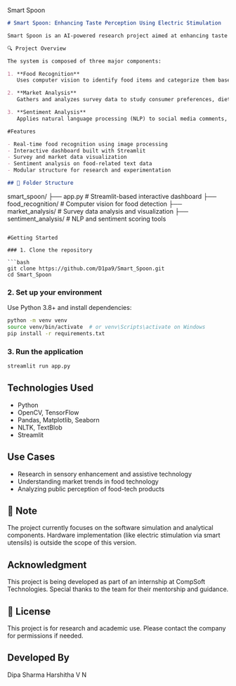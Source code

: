 

Smart Spoon

```markdown
# Smart Spoon: Enhancing Taste Perception Using Electric Stimulation

Smart Spoon is an AI-powered research project aimed at enhancing taste perception through electric stimulation. This software-focused solution integrates computer vision, data analytics, and NLP to explore how technology can improve food experiences and assist users with dietary limitations or taste impairments.

🔍 Project Overview

The system is composed of three major components:

1. **Food Recognition**  
   Uses computer vision to identify food items and categorize them based on type and taste profile.

2. **Market Analysis**  
   Gathers and analyzes survey data to study consumer preferences, dietary habits, and taste trends using data science techniques.

3. **Sentiment Analysis**  
   Applies natural language processing (NLP) to social media comments, reviews, and survey responses to gauge public sentiment toward food experiences and electric stimulation technologies.

#Features

- Real-time food recognition using image processing
- Interactive dashboard built with Streamlit
- Survey and market data visualization
- Sentiment analysis on food-related text data
- Modular structure for research and experimentation

## 📁 Folder Structure

```
smart_spoon/
├── app.py                     # Streamlit-based interactive dashboard
├── food_recognition/         # Computer vision for food detection
├── market_analysis/          # Survey data analysis and visualization
├── sentiment_analysis/       # NLP and sentiment scoring tools
```

#Getting Started

### 1. Clone the repository

```bash
git clone https://github.com/D1pa9/Smart_Spoon.git
cd Smart_Spoon
```

### 2. Set up your environment

Use Python 3.8+ and install dependencies:

```bash
python -m venv venv
source venv/bin/activate  # or venv\Scripts\activate on Windows
pip install -r requirements.txt
```

### 3. Run the application

```bash
streamlit run app.py
```

## Technologies Used

- Python
- OpenCV, TensorFlow
- Pandas, Matplotlib, Seaborn
- NLTK, TextBlob
- Streamlit

##  Use Cases

- Research in sensory enhancement and assistive technology
- Understanding market trends in food technology
- Analyzing public perception of food-tech products

## 📌 Note

The project currently focuses on the software simulation and analytical components. Hardware implementation (like electric stimulation via smart utensils) is outside the scope of this version.

## Acknowledgment
This project is being developed as part of an internship at CompSoft Technologies. Special thanks to the team for their mentorship and guidance.

## 📜 License

This project is for research and academic use. Please contact the company for permissions if needed.


## Developed By
Dipa Sharma
Harshitha V N

